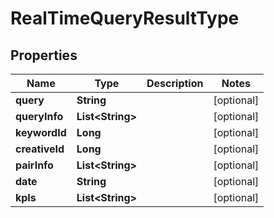 

# RealTimeQueryResultType


## Properties

Name | Type | Description | Notes
------------ | ------------- | ------------- | -------------
**query** | **String** |  |  [optional]
**queryInfo** | **List&lt;String&gt;** |  |  [optional]
**keywordId** | **Long** |  |  [optional]
**creativeId** | **Long** |  |  [optional]
**pairInfo** | **List&lt;String&gt;** |  |  [optional]
**date** | **String** |  |  [optional]
**kpIs** | **List&lt;String&gt;** |  |  [optional]



